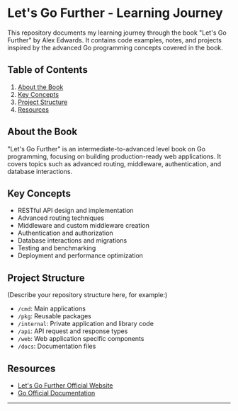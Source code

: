 # Let's Go Further - Learning Journey

This repository documents my learning journey through the book "Let's Go Further" by Alex Edwards. It contains code examples, notes, and projects inspired by the advanced Go programming concepts covered in the book.

## Table of Contents

1. [About the Book](#about-the-book)
2. [Key Concepts](#key-concepts)
3. [Project Structure](#project-structure)
4. [Resources](#resources)

## About the Book

"Let's Go Further" is an intermediate-to-advanced level book on Go programming, focusing on building production-ready web applications. It covers topics such as advanced routing, middleware, authentication, and database interactions.

## Key Concepts

- RESTful API design and implementation
- Advanced routing techniques
- Middleware and custom middleware creation
- Authentication and authorization
- Database interactions and migrations
- Testing and benchmarking
- Deployment and performance optimization

## Project Structure

(Describe your repository structure here, for example:)

- `/cmd`: Main applications
- `/pkg`: Reusable packages
- `/internal`: Private application and library code
- `/api`: API request and response types
- `/web`: Web application specific components
- `/docs`: Documentation files

## Resources

- [Let's Go Further Official Website](https://lets-go-further.alexedwards.net/)
- [Go Official Documentation](https://golang.org/doc/)

---
